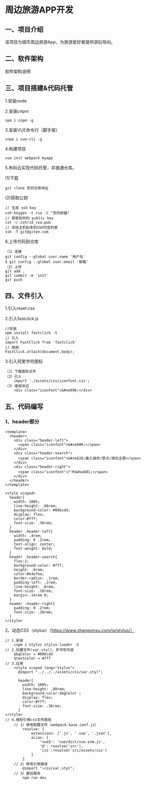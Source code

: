 # 周边旅游APP开发

## 一、项目介绍

该项目为城市周边旅游App，为旅游爱好者提供游玩导向。

## 二、软件架构

软件架构说明

## 三、项目搭建&代码托管

1.安装node

2.安装cnpm		

```
npm i cnpm -g
```

3.安装VUE命令行（脚手架）

```
cnpm i vue-cli -g
```

4.构建项目

```
vue init webpack myapp
```

5.布码云实现代码托管，并接通仓库。

(1)下载

```
git clone 您的仓库地址
```

(2)获取公钥

```
// 生成 ssh key
ssh-keygen -t rsa -C "您的邮箱"  
// 获取到你的 public key
cat ~/.ssh/id_rsa.pub
// 添加主机到本机SSH可信列表
ssh -T git@gitee.com
```

6.上传代码到仓库

```
（1）连接
git config --global user.name '用户名'
$ git config --global user.email '邮箱'
（2）上传
git add .
git commit -m 'init'
git push
```

## 四、文件引入

1.引入reset.css

2.引入fastclick.js

```
//安装
npm install fastclick -S
// 引入
import FastClick from 'fastclick'
// 使用
FastClick.attach(document.body);
```

3.引入阿里字符图标

```
（1）下载图标文件
（2）引入
	import './assets/css/iconfont.css';
（3）使用测试
	<div class="iconfont">&#xe690;</div>
```

## 五、代码编写

### 1、header部分

```
<template>
  <header>
    <div class="header-left">
      <span class="iconfont">&#xe600;</span>
    </div>
    <div class="header-search">
      <span class="iconfont">&#xe628;输入城市/景点/游玩主题</span>
    </div>
    <div class="header-right">
      <span class="iconfont">广州&#xe601;</span>
    </div>
  </header>
</template>

<style scoped>
  header{
    width: 100%;
    line-height: .88rem;
    background-color: #00bcd4;
    display: flex;
    color:#fff;
    font-size: .36rem;
  }
  header .header-left{
    width: .4rem;
    padding: 0 .2rem;
    text-align: center;
    font-weight: bold;
  }
  header .header-search{
    flex:1;
    background-color: #fff;
    height: .6rem;
    color:#e4e7ea;
    border-radius: .1rem;
    padding-left: .2rem;
    line-height: .6rem;
    font-size: .28rem;
    margin:.14rem 0;
  }
  header .header-right{
    padding: 0 .2rem;
    font-size: .20rem;
  }
</style>
```

2、动态CSS（stylus）（https://www.zhangxinxu.com/jq/stylus/）

```
// 1.安装
	cnpm i stylus stylus-loader -S
// 2.创建文件(var.styl)，并书写内容
	$bgColor = #00bcd4
	$textColor = #fff
// 3.应用
	<style scoped lang="stylus">
      @import "../../../assets/css/var.styl";

      header{
        width: 100%;
        line-height: .88rem;
        background-color:$bgColor ;
        display: flex;
        color:#fff;
        font-size: .36rem;
      }      
</style>
// 4.缩短引用css文件路径
    // 1）修改配置文件（webpack.base.conf.js）
        resolve: {
            extensions: ['.js', '.vue', '.json'],
            alias: {
                'vue$': 'vue/dist/vue.esm.js',
                '@': resolve('src'),
                'css':resolve('src/assets/css')
            }
        }
    // 2）修改引用路径
    	@import "~css/var.styl";
    // 3）重启服务
    	npm run dev
```

